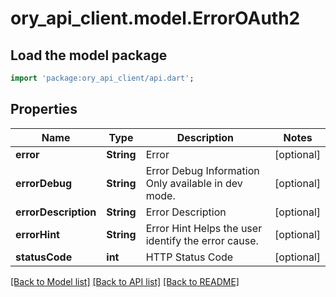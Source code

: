 # ory_api_client.model.ErrorOAuth2

## Load the model package
```dart
import 'package:ory_api_client/api.dart';
```

## Properties
Name | Type | Description | Notes
------------ | ------------- | ------------- | -------------
**error** | **String** | Error | [optional] 
**errorDebug** | **String** | Error Debug Information  Only available in dev mode. | [optional] 
**errorDescription** | **String** | Error Description | [optional] 
**errorHint** | **String** | Error Hint  Helps the user identify the error cause. | [optional] 
**statusCode** | **int** | HTTP Status Code | [optional] 

[[Back to Model list]](../README.md#documentation-for-models) [[Back to API list]](../README.md#documentation-for-api-endpoints) [[Back to README]](../README.md)



